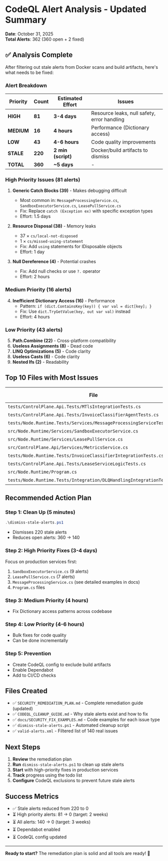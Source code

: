 # CodeQL Alert Analysis - Updated Summary

**Date**: October 31, 2025  
**Total Alerts**: 362 (360 open + 2 fixed)

## ✅ Analysis Complete

After filtering out stale alerts from Docker scans and build artifacts, here's what needs to be fixed:

### Alert Breakdown

| Priority | Count | Estimated Effort | Issues |
|----------|-------|------------------|---------|
| **HIGH** | **81** | **3-4 days** | Resource leaks, null safety, error handling |
| **MEDIUM** | **16** | **4 hours** | Performance (Dictionary access) |
| **LOW** | **43** | **4-6 hours** | Code quality improvements |
| **STALE** | **220** | **2 min (script)** | Docker/build artifacts to dismiss |
| **TOTAL** | **360** | **~5 days** | - |

### High Priority Issues (81 alerts)

1. **Generic Catch Blocks (39)** - Makes debugging difficult
   - Most common in: `MessageProcessingService.cs`, `SandboxExecutorService.cs`, `LeasePullService.cs`
   - Fix: Replace `catch (Exception ex)` with specific exception types
   - Effort: 1.5 days

2. **Resource Disposal (38)** - Memory leaks
   - 37 × `cs/local-not-disposed` 
   - 1 × `cs/missed-using-statement`
   - Fix: Add `using` statements for IDisposable objects
   - Effort: 1 day

3. **Null Dereference (4)** - Potential crashes
   - Fix: Add null checks or use `?.` operator
   - Effort: 2 hours

### Medium Priority (16 alerts)

4. **Inefficient Dictionary Access (16)** - Performance
   - Pattern: `if (dict.ContainsKey(key)) { var val = dict[key]; }`
   - Fix: Use `dict.TryGetValue(key, out var val)` instead
   - Effort: 4 hours

### Low Priority (43 alerts)

5. **Path.Combine (22)** - Cross-platform compatibility
6. **Useless Assignments (8)** - Dead code
7. **LINQ Optimizations (5)** - Code clarity
8. **Useless Casts (6)** - Code clarity
9. **Nested Ifs (2)** - Readability

## Top 10 Files with Most Issues

| File | Alert Count | Priority |
|------|-------------|----------|
| `tests/ControlPlane.Api.Tests/MTlsIntegrationTests.cs` | 17 | Mix |
| `tests/ControlPlane.Api.Tests/InvoiceClassifierAgentTests.cs` | 11 | Mix |
| `tests/Node.Runtime.Tests/Services/MessageProcessingServiceTests.cs` | 10 | High |
| `src/Node.Runtime/Services/SandboxExecutorService.cs` | 9 | **High** |
| `src/Node.Runtime/Services/LeasePullService.cs` | 7 | **High** |
| `src/ControlPlane.Api/Services/MetricsService.cs` | 6 | Medium |
| `tests/Node.Runtime.Tests/InvoiceClassifierIntegrationTests.cs` | 5 | Mix |
| `tests/ControlPlane.Api.Tests/LeaseServiceLogicTests.cs` | 5 | Mix |
| `src/Node.Runtime/Program.cs` | 5 | **High** |
| `tests/Node.Runtime.Tests/Integration/DLQHandlingIntegrationTests.cs` | 5 | Mix |

## Recommended Action Plan

### Step 1: Clean Up (5 minutes)
```powershell
.\dismiss-stale-alerts.ps1
```
- Dismisses 220 stale alerts
- Reduces open alerts: 360 → 140

### Step 2: High Priority Fixes (3-4 days)
Focus on production services first:
1. `SandboxExecutorService.cs` (9 alerts)
2. `LeasePullService.cs` (7 alerts)
3. `MessageProcessingService.cs` (see detailed examples in docs)
4. `Program.cs` files

### Step 3: Medium Priority (4 hours)
- Fix Dictionary access patterns across codebase

### Step 4: Low Priority (4-6 hours)
- Bulk fixes for code quality
- Can be done incrementally

### Step 5: Prevention
- Create CodeQL config to exclude build artifacts
- Enable Dependabot
- Add to CI/CD checks

## Files Created

- ✅ `SECURITY_REMEDIATION_PLAN.md` - Complete remediation guide (updated)
- ✅ `CODEQL_CLEANUP_GUIDE.md` - Why stale alerts exist and how to fix
- ✅ `docs/SECURITY_FIX_EXAMPLES.md` - Code examples for each issue type
- ✅ `dismiss-stale-alerts.ps1` - Automated cleanup script
- ✅ `valid-alerts.xml` - Filtered list of 140 real issues

## Next Steps

1. **Review** the remediation plan
2. **Run** `dismiss-stale-alerts.ps1` to clean up stale alerts
3. **Start** with high-priority fixes in production services
4. **Track** progress using the todo list
5. **Configure** CodeQL exclusions to prevent future stale alerts

## Success Metrics

- ✅ Stale alerts reduced from 220 to 0
- ⏳ High priority alerts: 81 → 0 (target: 2 weeks)
- ⏳ All alerts: 140 → 0 (target: 3 weeks)
- ⏳ Dependabot enabled
- ⏳ CodeQL config updated

---

**Ready to start?** The remediation plan is solid and all tools are ready! 🚀
